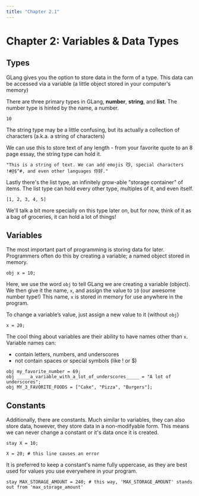 ```yaml
---
title: "Chapter 2.1"
---
```


# Chapter 2: Variables & Data Types

## Types

GLang gives you the option to store data in the form of a type. This data can be accessed via a variable (a little object stored in your computer's memory)

There are three primary types in GLang, **number**, **string**, and **list**. The number type is hinted by the name, a number.

```glang
10
```

The string type may be a little confusing, but its actually a collection of characters (a.k.a. a string of characters)

We can use this to store text of any length - from your favorite quote to an 8 page essay, the string type can hold it.

```glang
"This is a string of text. We can add emojis 😼, special characters !#@$^#, and even other languages 你好."
```

Lastly there's the list type, an infinitely grow-able "storage container" of items. The list type can hold every other type, multiples of it, and even itself.

```glang
[1, 2, 3, 4, 5]
```

We'll talk a bit more specially on this type later on, but for now, think of it as a bag of groceries, it can hold a lot of things!

## Variables

The most important part of programming is storing data for later. Programmers often do this by creating a variable; a named object stored in memory.

```glang
obj x = 10;
```

Here, we use the word `obj` to tell GLang we are creating a variable (object). We then give it the name, `x`, and assign the value to `10` (our awesome number type!) This name, `x` is stored in memory for use anywhere in the program.

To change a variable’s value, just assign a new value to it (without `obj`)

```glang
x = 20;
```

The cool thing about variables are their ability to have names other than `x`. Variable names can:

- contain letters, numbers, and underscores
- not contain spaces or special symbols (like ! or $)

```glang
obj my_favorite_number = 69;
obj _____a_variable_with_a_lot_of_underscores_____ = "A lot of underscores";
obj MY_3_FAVORITE_FOODS = ["Cake", "Pizza", "Burgers"];
```

## Constants

Additionally, there are constants. Much similar to variables, they can also store data, however, they store data in a non-modifyable form. This means we can never change a constant or it's data once it is created.

```glang
stay X = 10;

X = 20; # this line causes an error
```

It is preferred to keep a constant's name fully uppercase, as they are best used for values you use everywhere in your program.

```glang
stay MAX_STORAGE_AMOUNT = 240; # this way, 'MAX_STORAGE_AMOUNT' stands out from 'max_storage_amount'
```
